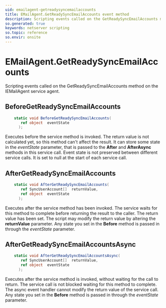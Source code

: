 ```yaml
---
uid: emailagent-getreadysyncemailaccounts
title: EMailAgent.GetReadySyncEmailAccounts event method
description: Scripting events called on the GetReadySyncEmailAccounts method on the EMailAgent service agent.
so.generated: true
keywords: netserver scripting
so.topic: reference
so.envir: onsite
---
```

# EMailAgent.GetReadySyncEmailAccounts

Scripting events called on the <see cref='M:IEMailAgent.GetReadySyncEmailAccounts'>GetReadySyncEmailAccounts</see> method on the <see cref='IEMailAgent'>IEMailAgent</see>  service agent.

## BeforeGetReadySyncEmailAccounts
```cs
    static void BeforeGetReadySyncEmailAccounts(
       ref object  eventState
      );
```
Executes before the service method is invoked.
The return value is not calculated yet, so this method can't affect the result.
It can store some state in the *eventState* parameter, that is passed to the **After** and **AfterAsync** methods in this service call.
Event state is not preserved between different service calls. It is set to null at the start of each service call.
## AfterGetReadySyncEmailAccounts
```cs
    static void AfterGetReadySyncEmailAccounts(
       ref SyncUserAccount[]  returnValue,
       ref object  eventState
      );
```
Executes after the service method has been invoked. The service waits for this method to complete before returning the result to the caller.
The return value has been set. The script may modify the return value by altering the **returnValue** parameter.
Any state you set in the **Before** method is passed in through the *eventState* parameter.
## AfterGetReadySyncEmailAccountsAsync
```cs
    static void AfterGetReadySyncEmailAccountsAsync(
       ref SyncUserAccount[]  returnValue,
       ref object  eventState
      );
```
Executes after the service method is invoked, without waiting for the call to return.
The service call is not blocked waiting for this method to complete.
The async event handler cannot modify the return value of the service call.
Any state you set in the **Before** method is passed in through the *eventState* parameter.

